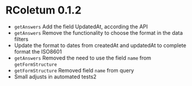 # RColetum 0.1.2

* `getAnswers` Add the field UpdatedAt, according the API
* `getAnswers` Remove the functionality to choose the format in the data filters 
* Update the format to dates from createdAt and updatedAt to complete format the
  ISO8601
* `getAnswers` Removed the need to use the field `name` from `getFormStructure`
* `getFormStructure` Removed field `name` from query
* Small adjusts in automated tests2

